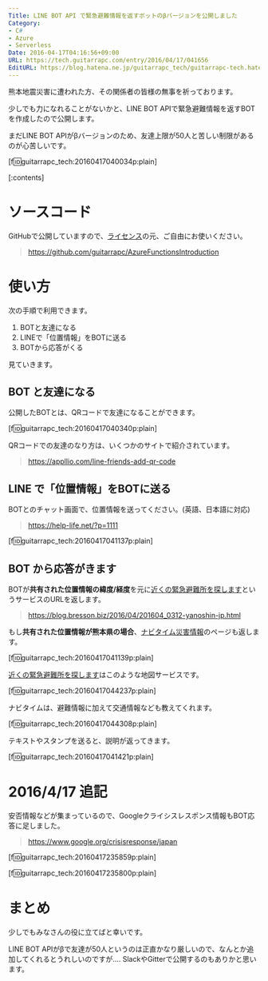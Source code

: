```yaml
---
Title: LINE BOT API で緊急避難情報を返すボットのβバージョンを公開しました
Category:
- C#
- Azure
- Serverless
Date: 2016-04-17T04:16:56+09:00
URL: https://tech.guitarrapc.com/entry/2016/04/17/041656
EditURL: https://blog.hatena.ne.jp/guitarrapc_tech/guitarrapc-tech.hatenablog.com/atom/entry/10328537792371437107
---
```


熊本地震災害に遭われた方、その関係者の皆様の無事を祈っております。

少しでも力になれることがないかと、LINE BOT APIで緊急避難情報を返すBOTを作成したので公開します。

まだLINE BOT APIがβバージョンのため、友達上限が50人と苦しい制限があるのが心苦しいです。

[f:id:guitarrapc_tech:20160417040034p:plain]


[:contents]

# ソースコード

GitHubで公開していますので、[ライセンス](https://github.com/guitarrapc/AzureFunctionsIntroduction/blob/master/LICENSE)の元、ご自由にお使いください。

> https://github.com/guitarrapc/AzureFunctionsIntroduction

# 使い方

次の手順で利用できます。

1. BOTと友達になる
1. LINEで「位置情報」をBOTに送る
1. BOTから応答がくる

見ていきます。

## BOT と友達になる

公開したBOTとは、QRコードで友達になることができます。

[f:id:guitarrapc_tech:20160417040340p:plain]

QRコードでの友達のなり方は、いくつかのサイトで紹介されています。

> https://appllio.com/line-friends-add-qr-code

## LINE で「位置情報」をBOTに送る

BOTとのチャット画面で、位置情報を送ってください。(英語、日本語に対応)

> https://help-life.net/?p=1111

[f:id:guitarrapc_tech:20160417041137p:plain]


## BOT から応答がきます

BOTが**共有された位置情報の緯度/経度**を元に[近くの緊急避難所を探します](https://0312.yanoshin.jp/rescue/index/)というサービスのURLを返します。

> https://blog.bresson.biz/2016/04/201604_0312-yanoshin-jp.html


もし**共有された位置情報が熊本県の場合**、[ナビタイム災害情報](https://www.navitime.co.jp/saigai/?from=pctop)のページも返します。

[f:id:guitarrapc_tech:20160417041139p:plain]

 [近くの緊急避難所を探します](https://0312.yanoshin.jp/rescue/index/)はこのような地図サービスです。

[f:id:guitarrapc_tech:20160417044237p:plain]

ナビタイムは、避難情報に加えて交通情報なども教えてくれます。

[f:id:guitarrapc_tech:20160417044308p:plain]

テキストやスタンプを送ると、説明が返ってきます。

[f:id:guitarrapc_tech:20160417041421p:plain]

# 2016/4/17 追記

安否情報などが集まっているので、Googleクライシスレスポンス情報もBOT応答に足しました。

> https://www.google.org/crisisresponse/japan

[f:id:guitarrapc_tech:20160417235859p:plain]

[f:id:guitarrapc_tech:20160417235800p:plain]



# まとめ

少しでもみなさんの役に立てばと幸いです。

LINE BOT APIがβで友達が50人というのは正直かなり厳しいので、なんとか追加してくれるとうれしいのですが.... SlackやGitterで公開するのもありかと思います。

